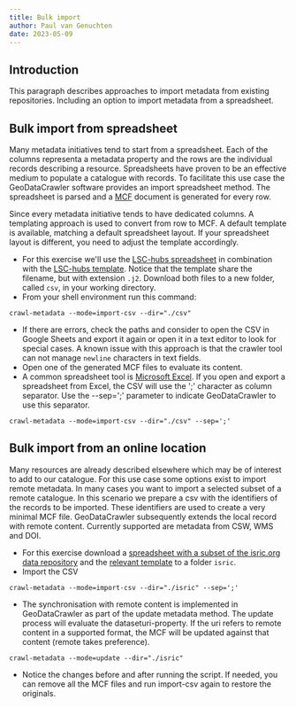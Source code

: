```yaml
---
title: Bulk import
author: Paul van Genuchten
date: 2023-05-09
---
```


## Introduction

This paragraph describes approaches to import metadata from existing repositories. Including an option to import metadata from a spreadsheet.

## Bulk import from spreadsheet

Many metadata initiatives tend to start from a spreadsheet. Each of the columns representa a metadata property and the rows are the individual records describing a resource. Spreadsheets have proven to be an effective medium to populate a catalogue with records. To facilitate this use case the GeoDataCrawler software provides an import spreadsheet method. The spreadsheet is parsed and a [MCF](./2-describing-resources.md) document is generated for every row.

Since every metadata initiative tends to have dedicated columns. A templating approach is used to convert from row to MCF. A default template is available, matching a default spreadsheet layout. If your spreadsheet layout is different, you need to adjust the template accordingly. 

- For this exercise we'll use the [LSC-hubs spreadsheet](https://git.wur.nl/isric/lsc-hubs/kenya-hub/-/blob/kenya/portals/KE/LSC/data.csv) in combination with the [LSC-hubs template](https://git.wur.nl/isric/lsc-hubs/kenya-hub/-/blob/kenya/portals/KE/LSC/data.j2). Notice that the template share the filename, but with extension `.j2`. Download both files to a new folder, called `csv`, in your working directory.
- From your shell environment run this command:

```
crawl-metadata --mode=import-csv --dir="./csv"
```

- If there are errors, check the paths and consider to open the CSV in Google Sheets and export it again or open it in a text editor to look for special cases. A known issue with this approach is that the crawler tool can not manage `newline` characters in text fields.
- Open one of the generated MCF files to evaluate its content.
- A common spreadsheet tool is [Microsoft Excel](https://www.microsoft.com/en-gb/microsoft-365/excel). If you open and export a spreadsheet from Excel, the CSV will use the ';' character as column separator. Use the --sep=';' parameter to indicate GeoDataCrawler to use this separator.

```
crawl-metadata --mode=import-csv --dir="./csv" --sep=';'
```

## Bulk import from an online location

Many resources are already described elsewhere which may be of interest to add to our catalogue. For this use case some options exist to import remote metadata. In many cases you want to import a selected subset of a remote catalogue. In this scenario we prepare a csv with the identifiers of the records to be imported. These identifiers are used to create a very minimal MCF file. GeoDataCrawler subsequently extends the local record with remote content. Currently supported are metadata from CSW, WMS and DOI.

- For this exercise download a [spreadsheet with a subset of the isric.org data repository](https://git.wur.nl/isric/lsc-hubs/kenya-hub/-/raw/kenya/portals/Global/data.isric.org/datasets.csv?inline=false) and the [relevant template](https://git.wur.nl/isric/lsc-hubs/kenya-hub/-/raw/kenya/portals/Global/data.isric.org/datasets.j2?inline=false) to a folder `isric`.
- Import the CSV

```
crawl-metadata --mode=import-csv --dir="./isric" --sep=';'
```

- The synchronisation with remote content is implemented in GeoDataCrawler as part of the update metadata method. The update process will evaluate the dataseturi-property. If the uri refers to remote content in a supported format, the MCF will be updated against that content (remote takes preference).

```
crawl-metadata --mode=update --dir="./isric"
```

- Notice the changes before and after running the script. If needed, you can remove all the MCF files and run import-csv again to restore the originals.

